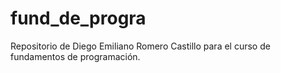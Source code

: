 # fund_de_progra
Repositorio de Diego Emiliano Romero Castillo para el curso de fundamentos de programación.
